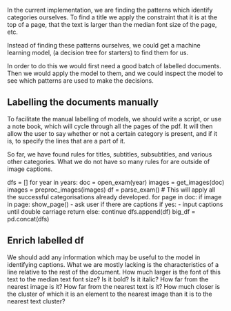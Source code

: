 In the current implementation, we are finding the patterns which identify categories ourselves.
To find a title we apply the constraint that it is at the top of a page, that the text is larger
than the median font size of the page, etc.

Instead of finding these patterns ourselves, we could get a machine learning model, (a decision tree
for starters) to find them for us.

In order to do this we would first need a good batch of labelled documents. Then we would apply the
model to them, and we could inspect the model to see which patterns are used to make the decisions.

## Labelling the documents manually

To facilitate the manual labelling of models, we should write a script, or use a note book, which
will cycle through all the pages of the pdf. It will then allow the user to say whether or not a 
certain category is present, and if it is, to specify the lines that are a part of it.

So far, we have found rules for titles, subtitles, subsubtitles, and various other categories. What
we do not have so many rules for are outside of image captions.

dfs = []
for year in years:
    doc    = open_exam(year)
    images = get_images(doc)
    images = preproc_images(images)
    df     = parse_exam()     # This will apply all the successful categorisations already developed.
    for page in doc:
        if image in page:
            show_page()
            - ask user if there are captions
            if yes:
                - input captions until double carriage return
            else:
                continue
    dfs.append(df)
big_df = pd.concat(dfs)

## Enrich labelled df

We should add any information which may be useful to the model in identifying captions. What 
we are mostly lacking is the characteristics of a line relative to the rest of the document.
How much larger is the font of this text to the median text font size? Is it bold? Is it italic?
How far from the nearest image is it? How far from the nearest text is it? How much closer is the
cluster of which it is an element to the nearest image than it is to the nearest text cluster?



